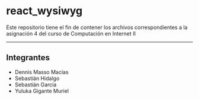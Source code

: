 # react_wysiwyg
Este repositorio tiene el fin de contener los archivos correspondientes a la asignación 4 del curso de Computación en Internet II

---

## Integrantes
- Dennis Masso Macías
- Sebastián Hidalgo
- Sebastián García
- Yuluka Gigante Muriel
